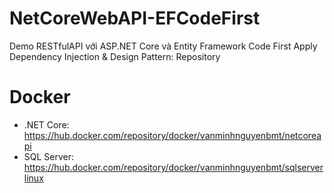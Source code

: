 # NetCoreWebAPI-EFCodeFirst
Demo RESTfulAPI với ASP.NET Core và Entity Framework Code First
Apply Dependency Injection & Design Pattern: Repository

# Docker
- .NET Core: https://hub.docker.com/repository/docker/vanminhnguyenbmt/netcoreapi
- SQL Server: https://hub.docker.com/repository/docker/vanminhnguyenbmt/sqlserverlinux
